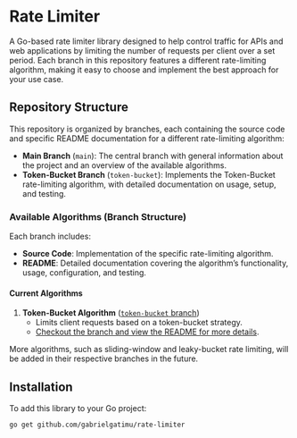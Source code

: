 # Rate Limiter

A Go-based rate limiter library designed to help control traffic for APIs and web applications by limiting the number of requests per client over a set period. Each branch in this repository features a different rate-limiting algorithm, making it easy to choose and implement the best approach for your use case.

## Repository Structure

This repository is organized by branches, each containing the source code and specific README documentation for a different rate-limiting algorithm:

- **Main Branch** (`main`): The central branch with general information about the project and an overview of the available algorithms.
- **Token-Bucket Branch** (`token-bucket`): Implements the Token-Bucket rate-limiting algorithm, with detailed documentation on usage, setup, and testing.

### Available Algorithms (Branch Structure)
Each branch includes:
- **Source Code**: Implementation of the specific rate-limiting algorithm.
- **README**: Detailed documentation covering the algorithm’s functionality, usage, configuration, and testing.

#### Current Algorithms
1. **Token-Bucket Algorithm** ([`token-bucket` branch](https://github.com/gabrielgatimu/rate-limiter/tree/token-bucket))
    - Limits client requests based on a token-bucket strategy.
    - [Checkout the branch and view the README for more details](https://github.com/gabrielgatimu/rate-limiter/tree/token-bucket).

More algorithms, such as sliding-window and leaky-bucket rate limiting, will be added in their respective branches in the future.

## Installation

To add this library to your Go project:
```bash
go get github.com/gabrielgatimu/rate-limiter
